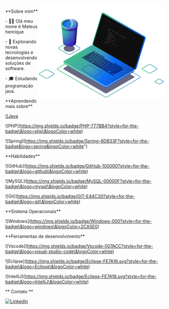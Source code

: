<img src="https://raw.githubusercontent.com/090Raphael/imagens/86227742a4942ef2d095bfb6e68ad9767f208ef9/imagens/ilustra%C3%A7%C3%A3o%20de%20computador%202.png" alt="ilustração de um computador" min-width="400px" max-width="400px" width="400px" align="right">



\*\*Sobre mim\*\*

\- 🙋‍♂️ Olá meu nome é Mateus henrique

\- 🤔 Explorando novas tecnologias e desenvolvendo soluções de software.

\- 🎓 Estudando programação java.



\*\*Aprendendo mais sobre\*\*



[!\[Java](https://img.shields.io/badge/java-%23ED8B00.svg?style=for-the-badge\&logo=openjdk\&logoColor=white)

!\[PHP](https://img.shields.io/badge/PHP-777BB4?style=for-the-badge\&logo=php\&logoColor=white)

!\[Spring](https://img.shields.io/badge/Spring-6DB33F?style=for-the-badge&logo=spring&logoColor=white")


\*\*Habilidades\*\*



!\[GitHub](https://img.shields.io/badge/GitHub-100000?style=for-the-badge\&logo=github\&logoColor=white)

!\[MySQL](https://img.shields.io/badge/MySQL-00000F?style=for-the-badge\&logo=mysql\&logoColor=white)

!\[Git](https://img.shields.io/badge/GIT-E44C30?style=for-the-badge\&logo=git\&logoColor=white)


\*\*Sistema Operacionais\*\*



!\[Windows](https://img.shields.io/badge/Windows-000?style=for-the-badge\&logo=windows\&logoColor=2CA5E0)




\*\*Ferramentas de desenvolvimento\*\*



!\[Vscode](https://img.shields.io/badge/Vscode-007ACC?style=for-the-badge\&logo=visual-studio-code\&logoColor=white)

!\[Eclipse](https://img.shields.io/badge/Eclipse-FE7A16.svg?style=for-the-badge\&logo=Eclipse\&logoColor=white)

!\[IntelliJ](https://img.shields.io/badge/Eclipse-FE7A16.svg?style=for-the-badge\&logo=IntelliJ\&logoColor=white)


\*\* Contato \*\*


[![LinkedIn](https://img.shields.io/badge/LinkedIn-0077B5?style=for-the-badge&logo=linkedin&logoColor=white)](https://www.linkedin.com/in/mateus-henrique-a27962283/)






